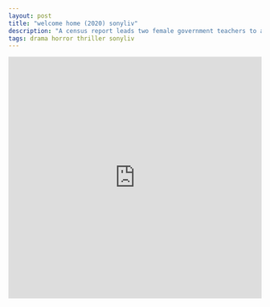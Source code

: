 ```yaml
---
layout: post
title: "welcome home (2020) sonyliv"
description: "A census report leads two female government teachers to an isolated house, in which resides a family with twisted secrets they never imagined to recover. "
tags: drama horror thriller sonyliv
---
```



<div class="responsive-container">
<iframe src="https://drive.google.com/file/u/3/d/1G1edx9rQv53fVZpYLNsy838HOnyP6Byt/preview" frameborder="0" marginwidth="0" marginheight="0" scrolling="NO" width="100%" height="480" allowfullscreen></iframe>
<div style="width: 80px; height: 80px; position: absolute; opacity: 0; right: 0px; top: 0px;"> </div></div>
